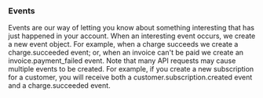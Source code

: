 ### Events

Events are our way of letting you know about something interesting that has just happened in your account. When an interesting event occurs, we create a new event object. For example, when a charge succeeds we create a charge.succeeded event; or, when an invoice can't be paid we create an invoice.payment_failed event. Note that many API requests may cause multiple events to be created. For example, if you create a new subscription for a customer, you will receive both a customer.subscription.created event and a charge.succeeded event.
